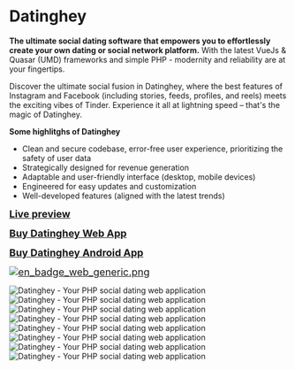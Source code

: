 # Datinghey
<p><strong>The ultimate social dating software that empowers you to effortlessly create your own dating or social network platform.</strong> With the latest VueJs & Quasar (UMD) frameworks and simple PHP -&nbsp;modernity and reliability are at your fingertips.
</p>
<p>Discover the ultimate social fusion in Datinghey, where the best features of Instagram and Facebook&nbsp;(including stories, feeds, profiles, and reels)&nbsp;meets the exciting vibes of Tinder. Experience it all at lightning speed – that's the magic of Datinghey.</p>

<p><strong>Some highlitghs of Datinghey</strong><br></p>

<ul><li>Clean and secure codebase,&nbsp;error-free user experience, prioritizing the safety of user data</li><li>Strategically designed for revenue generation</li><li>Adaptable and user-friendly interface (desktop, mobile devices)</li><li>Engineered for easy updates and customization</li><li>Well-developed features (aligned&nbsp;with the latest trends)</li></ul>
<p><a style="font-size:18px;" href="https://datinghey.com"><strong>Live preview</strong></a></p>
<p><a style="font-size:18px;" href="https://www.codester.com/items/44343/datinghey-the-ultimate-php-dating-platform"><strong>Buy Datinghey Web App</strong></a></p>
<p><a style="font-size:18px;" href="https://www.codester.com/items/44442/datinghey-webview-dating-platform-on-android"><strong>Buy Datinghey Android App</strong></a></p>

<p><a style="font-size:18px;" href="https://play.google.com/store/apps/details?id=webviewgold.datingheyproject"><img style="max-width:300px;" src="https://play.google.com/intl/en_us/badges/static/images/badges/en_badge_web_generic.png" alt="en_badge_web_generic.png"></a></p>

<p><img alt="Datinghey - Your PHP social dating web application" src="https://datinghey.com/dhpreview/1.jpg"><img alt="Datinghey - Your PHP social dating web application" src="https://datinghey.com/dhpreview/2.jpg"><img alt="Datinghey - Your PHP social dating web application" src="https://datinghey.com/dhpreview/3.jpg"><img alt="Datinghey - Your PHP social dating web application" src="https://datinghey.com/dhpreview/4.jpg"><img alt="Datinghey - Your PHP social dating web application" src="https://datinghey.com/dhpreview/5.jpg"><img alt="Datinghey - Your PHP social dating web application" src="https://datinghey.com/dhpreview/6.jpg"><img alt="Datinghey - Your PHP social dating web application" src="https://datinghey.com/dhpreview/7.jpg"><img alt="Datinghey - Your PHP social dating web application" src="https://datinghey.com/dhpreview/8.jpg"></p>
